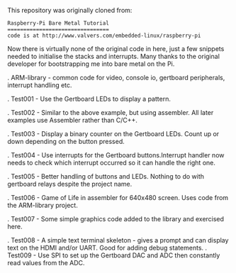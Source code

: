 This repository was originally cloned from:

    Raspberry-Pi Bare Metal Tutorial
    ================================
    code is at http://www.valvers.com/embedded-linux/raspberry-pi

Now there is virtually none of the original code in here, just a few snippets needed to initialise the stacks and interrupts. Many thanks to the original developer for bootstrapping me into bare metal on the Pi.

. ARM-library - common code for video, console io, gertboard peripherals, interrupt handling etc.

. Test001 - Use the Gertboard LEDs to display a pattern.

. Test002 - Similar to the above example, but using assembler. All later examples use Assembler rather than C/C++.

. Test003 - Display a binary counter on the Gertboard LEDs. Count up or down depending on the button pressed.

. Test004 - Use interrupts for the Gertboard buttons.Interrupt handler now needs to check which interrupt occurred so it can handle the right one.

. Test005 - Better handling of buttons and LEDs. Nothing to do with gertboard relays despite the project name.

. Test006 - Game of Life in assembler for 640x480 screen. Uses code from the ARM-library project.

. Test007 - Some simple graphics code added to the library and exercised here.

. Test008 - A simple text terminal skeleton - gives a prompt and can display text on the HDMI and/or UART. Good for adding debug statements.
. Test009 - Use SPI to set up the Gertboard DAC and ADC then constantly read values from the ADC.
